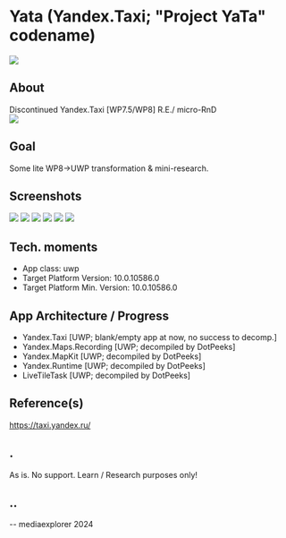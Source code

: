 # Yata (Yandex.Taxi; "Project YaTa" codename)
![](Images/logo.png)

## About
Discontinued Yandex.Taxi [WP7.5/WP8] R.E./ micro-RnD  
![](Images/intro.png)

## Goal
Some lite WP8->UWP transformation & mini-research.

## Screenshots
![](Images/shot01.png)
![](Images/shot02.png)
![](Images/shot03.png)
![](Images/shot04.png)
![](Images/shot05.png)
![](Images/shot06.png)

## Tech. moments
- App class: uwp 
- Target Platform Version: 10.0.10586.0
- Target Platform Min. Version: 10.0.10586.0

## App Architecture / Progress
- Yandex.Taxi [UWP; blank/empty app at now, no success to decomp.]
- Yandex.Maps.Recording [UWP; decompiled by DotPeeks]
- Yandex.MapKit [UWP; decompiled by DotPeeks]
- Yandex.Runtime [UWP;  decompiled by DotPeeks]
- LiveTileTask [UWP;  decompiled by DotPeeks]

## Reference(s)
https://taxi.yandex.ru/

## .
As is. No support. Learn / Research purposes only!

## ..
-- mediaexplorer 2024
